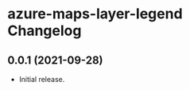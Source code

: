 # azure-maps-layer-legend Changelog

<a name="0.0.1"></a>
## 0.0.1 (2021-09-28)

- Initial release.
